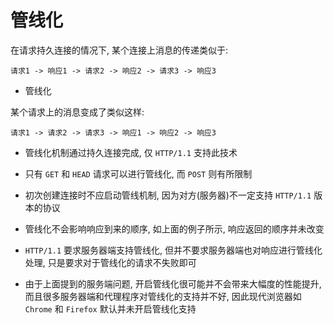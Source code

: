 # 管线化

在请求持久连接的情况下, 某个连接上消息的传递类似于:

`请求1 -> 响应1 -> 请求2 -> 响应2 -> 请求3 -> 响应3`

- 管线化

某个请求上的消息变成了类似这样:

`请求1 -> 请求2 -> 请求3 -> 响应1 -> 响应2 -> 响应3`

- 管线化机制通过持久连接完成, 仅 `HTTP/1.1` 支持此技术

- 只有 `GET` 和 `HEAD` 请求可以进行管线化, 而 `POST` 则有所限制

- 初次创建连接时不应启动管线机制, 因为对方(服务器)不一定支持 `HTTP/1.1` 版本的协议

- 管线化不会影响响应到来的顺序, 如上面的例子所示, 响应返回的顺序并未改变

- `HTTP/1.1` 要求服务器端支持管线化, 但并不要求服务器端也对响应进行管线化处理, 只是要求对于管线化的请求不失败即可

- 由于上面提到的服务端问题, 开启管线化很可能并不会带来大幅度的性能提升, 而且很多服务器端和代理程序对管线化的支持并不好, 因此现代浏览器如 `Chrome` 和 `Firefox` 默认并未开启管线化支持